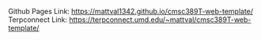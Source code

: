 Github Pages Link: https://mattval1342.github.io/cmsc389T-web-template/ 
Terpconnect Link: https://terpconnect.umd.edu/~mattval/cmsc389T-web-template/
